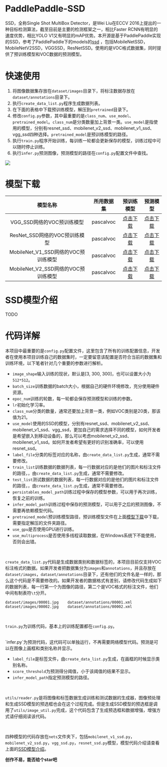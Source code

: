 # PaddlePaddle-SSD
SSD，全称Single Shot MultiBox Detector，是Wei Liu在ECCV 2016上提出的一种目标检测算法，截至目前是主要的检测框架之一，相比Faster RCNN有明显的速度优势，相比YOLO V1又有明显的mAP优势。本开源是基于PaddlePaddle实现的SSD，参考了PaddlePaddle下的models的[ssd](https://github.com/PaddlePaddle/models/tree/release/1.6/PaddleCV/ssd) ，包括MobileNetSSD，MobileNetV2SSD，VGGSSD，ResNetSSD。使用的是VOC格式数据集，同时提供了预训练模型和VOC数据的预测模型。

# 快速使用
1. 将图像数据集存放在`dataset/images`目录下，将标注数据存放在`dataset/annotations`目录下。
2. 执行`create_data_list.py`程序生成数据列表。
3. 在下面的表格中下载预训练模型，解压到`pretrained`目录下。
4. 修改`config.py`参数，其中最重要的是`class_num`、`use_model`、`pretrained_model`。`class_num`是分类数量加上背景一类。`use_model`是指使用的模型，分别有resnet_ssd、mobilenet_v2_ssd、mobilenet_v1_ssd、vgg_ssd四种选择。`pretrained_model`是预训练模型的路径。
5. 执行`train.py`程序开始训练，每训练一轮都会更新保存的模型，训练过程中可以随时停止训练。
6. 执行`infer.py`预测图像，预测模型的路径在`config.py`配置文件中查找。

![](https://s1.ax1x.com/2020/05/29/tncEHH.jpg)


# 模型下载

| 模型名称 | 所用数据集 | 预训练模型 | 预测模型 |
| :---: | :---: | :---: | :---: |
| VGG_SSD网络的VOC预训练模型 | pascalvoc | [点击下载](https://resource.doiduoyi.com/#734q63k) | [点击下载](https://resource.doiduoyi.com/#w84qc89) |
| ResNet_SSD网络的VOC预训练模型 | pascalvoc | [点击下载](https://resource.doiduoyi.com/#cuyggu7) | [点击下载](https://resource.doiduoyi.com/#a0o1u4k) |
| MobileNet_V1_SSD网络的VOC预训练模型 | pascalvoc | [点击下载](https://resource.doiduoyi.com/#aum9kao) | [点击下载](https://resource.doiduoyi.com/#y86w98i) |
| MobileNet_V2_SSD网络的VOC预训练模型 | pascalvoc | [点击下载](https://resource.doiduoyi.com/#g1uqo28) | [点击下载](https://resource.doiduoyi.com/#6o5kiay) |


# SSD模型介绍
TODO


# 代码详解
本项目中最重要的是`config.py`配置文件，这里包含了所有的训练配置信息，开发者在使用本项目训练自己的数据集时，一定要留意该配置是否符合当前的数据集和训练环境，以下笔者针对几个重要的参数进行解析。
 - `image_shape`输入训练的现状，默认是[3, 300, 300]，也可以设置大小为`512*512`。
 - `batch_size`训练数据的batch大小，根据自己的硬件环境修改，充分使用硬件资源。
 - `epoc_num`训练的轮数，每一轮都会保存预测模型和训练的参数。
 - `lr`初始化学习率。
 - `class_num`分类的数量，通常还要加上背景一类，例如VOC类别是20类，那该值为21。
 - `use_model`使用的SSD的模型，分别有resnet_ssd、mobilenet_v2_ssd、mobilenet_v1_ssd、vgg_ssd，更加自己的需求选择不同的模型，如何开发者是希望嵌入到移动设备的，那么可以考虑mobilenet_v2_ssd、mobilenet_v1_ssd。如何开发者希望有更好的识别准确率，可以使用resnet_ssd。
 - `label_file`分类的标签对应的名称，由`create_data_list.py`生成，通常不需要修改。
 - `train_list`训练数据的数据列表，每一行数据对应的是他们的图片和标注文件的路径，，由`create_data_list.py`生成，通常不需要修改。
 - `test_list`测试数据的数据列表，每一行数据对应的是他们的图片和标注文件的路径，，由`create_data_list.py`生成，通常不需要修改。
 - `persistables_model_path`训练过程中保存的模型参数，可以用于再次训练，恢复之前的训练。
 - `infer_model_path`训练过程中保存的预测模型，可以用于之后的预测图像，不需要再依赖模型代码。
 - `pretrained_model`预训练模型路径，预训练模型文件在上面[模型下载](#模型下载)中下载，需要指定解压的文件夹路径。
 - `use_gpu`是否使用GPU进行训练。
 - `use_multiprocess`是否使用多线程读取数据，在Windows系统下不能使用，否则会出错。

<br/>

`create_data_list.py`代码是生成数据类别和数据标签的，本项目目前仅支持VOC标注格式的数据。如果开发者把数据集分为`images`和`annotations`，并且存放在`dataset/images`，`dataset/annotations`目录下，还有他们的文件名是一样的，那么这个代码是不需要修改的。如果开发者的数据格式有差别，请修改代码生成如下的数据列表，每一行第一个为图像的路径，第二个是VOC格式的标注文件，他们中间有制表符`\t`分开。

```
dataset/images/00001.jpg	dataset/annotations/00001.xml
dataset/images/00002.jpg	dataset/annotations/00002.xml
```

<br/>

`train.py`为训练代码，基本上的训练配置都在`config.py`。

<br/>
`infer.py`为预测代码，这代码可以单独运行，不再需要网络模型代码。预测是可以在图像上画框和类别名称并显示。

 - `label_file`是标签文件，由`create_data_list.py`生成，在画框的时候显示类别名称。
 -  `score_threshold`为预测得分阈值，小于该阈值的结果不显示。
 -  `infer_model_path`指定预测模型的路径。

<br/>

`utils/reader.py`是将图像和标签数据生成训练和测试数据的生成器，图像预处理和生成SSD模型的预选框也会在这个过程完成。但是生成SSD模型的预选框是调用了`utils/image_util.py`完成，这个代码包含了生成预选框和数据增强，增强方式请仔细阅读该代码。

<br/>

四种模型的代码存放在`nets`文件夹下，包括`mobilenet_v1_ssd.py`，`mobilenet_v2_ssd.py`，`vgg_ssd.py`，`resnet_ssd.py`模型，模型代码介绍请查看上面的[SSD模型介绍](#SSD模型介绍)。


**创作不易，能否给个star吧**